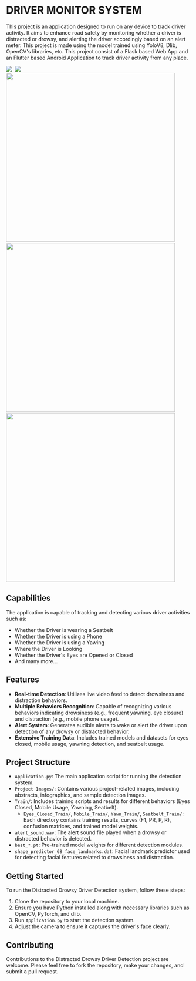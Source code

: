 # DRIVER MONITOR SYSTEM

This project is an application designed to run on any device to track driver activity. It aims to enhance road safety by monitoring whether a driver is distracted or drowsy, and alerting the driver accordingly based on an alert meter. 
This project is made using the model trained using YoloV8, Dlib, OpenCV's libraries, etc.
This project consist of a Flask based Web App and an Flutter based Android Application to track driver activity from any place.

<div>
<img src="https://github.com/granthgg/Distracted-Drowsy-Driver-Detection/assets/69439823/7b778a76-bcb0-4cb3-b36b-2f6f3da649d7" />&nbsp; 
<img src="https://github.com/granthgg/Distracted-Drowsy-Driver-Detection/assets/69439823/4fd222c4-fd45-423f-b0af-c26cd68431e4"  />&nbsp; 
<div>

<div>
<img src="https://github.com/granthgg/Driver-Monitor-System/assets/69439823/6af6c389-ef67-46de-a552-4b0b5ba6230a"  height="460"/>&nbsp; 
<img src="https://github.com/granthgg/Driver-Monitor-System/assets/69439823/0263b8c3-9e8c-489c-9250-1bd47b9ec4fc"  height="460"/>&nbsp; 
<img src="https://github.com/granthgg/Driver-Monitor-System/assets/69439823/6762ffc3-a929-4075-8326-0c077c048ec4"  height="460"/>&nbsp; 
<div>



## Capabilities
The application is capable of tracking and detecting various driver activities such as:
- Whether the Driver is wearing a Seatbelt
- Whether the Driver is using a Phone
- Whether the Driver is using a Yawing
- Where the Driver is Looking
- Whether the Driver's Eyes are Opened or Closed
- And many more...



## Features

- **Real-time Detection**: Utilizes live video feed to detect drowsiness and distraction behaviors.
- **Multiple Behaviors Recognition**: Capable of recognizing various behaviors indicating drowsiness (e.g., frequent yawning, eye closure) and distraction (e.g., mobile phone usage).
- **Alert System**: Generates audible alerts to wake or alert the driver upon detection of any drowsy or distracted behavior.
- **Extensive Training Data**: Includes trained models and datasets for eyes closed, mobile usage, yawning detection, and seatbelt usage.

## Project Structure

- `Application.py`: The main application script for running the detection system.
- `Project Images/`: Contains various project-related images, including abstracts, infographics, and sample detection images.
- `Train/`: Includes training scripts and results for different behaviors (Eyes Closed, Mobile Usage, Yawning, Seatbelt).
  - `Eyes_Closed_Train/`, `Mobile_Train/`, `Yawn_Train/`, `Seatbelt_Train/`: Each directory contains training results, curves (F1, PR, P, R), confusion matrices, and trained model weights.
- `alert_sound.wav`: The alert sound file played when a drowsy or distracted behavior is detected.
- `best_*.pt`: Pre-trained model weights for different detection modules.
- `shape_predictor_68_face_landmarks.dat`: Facial landmark predictor used for detecting facial features related to drowsiness and distraction.

## Getting Started

To run the Distracted Drowsy Driver Detection system, follow these steps:

1. Clone the repository to your local machine.
2. Ensure you have Python installed along with necessary libraries such as OpenCV, PyTorch, and dlib.
3. Run `Application.py` to start the detection system.
4. Adjust the camera to ensure it captures the driver's face clearly.

## Contributing

Contributions to the Distracted Drowsy Driver Detection project are welcome. Please feel free to fork the repository, make your changes, and submit a pull request.




